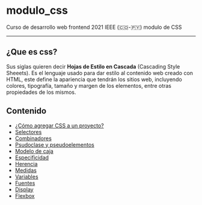 # modulo_css
Curso de desarrollo web frontend 2021 IEEE (🇨🇴-🇵🇾) modulo de CSS
________________________________________________________________

## ¿Que es css?

Sus siglas quieren decir **Hojas de Estilo en Cascada** (Cascading Style Sheeets). Es el lenguaje usado para dar estilo al contenido web creado con HTML, este define la apariencia que tendrán los sitios web, incluyendo colores, tipografía, tamaño y margen de los elementos, entre otras propiedades de los mismos.

## Contenido
* [¿Cómo agregar CSS a un proyecto?](/como_agregar_css/)
* [Selectores](/selectores/)
* [Combinadores](/combinadores/)
* [Psudoclase y pseudoelementos](/pseudos/)
* [Modelo de caja](/boxmodel/)
* [Especificidad](/especificidad/)
* [Herencia](/herencia/)
* [Medidas](/medidas/)
* [Variables](/variables/)
* [Fuentes](/fonts/)
* [Display](/display/)
* [Flexbox](/flexbox/)
